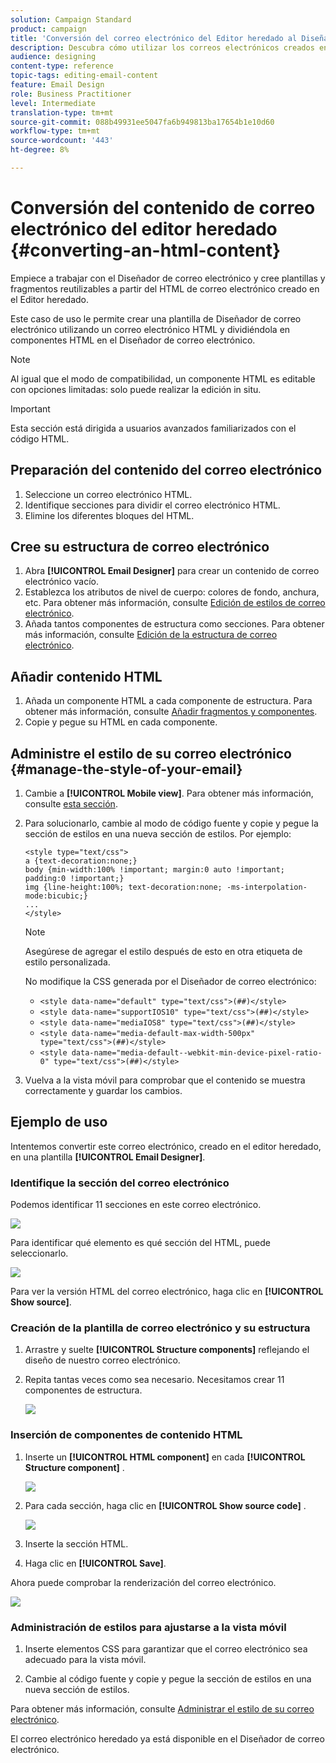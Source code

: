 ```yaml
---
solution: Campaign Standard
product: campaign
title: 'Conversión del correo electrónico del Editor heredado al Diseñador de correo electrónico '
description: Descubra cómo utilizar los correos electrónicos creados en el correo electrónico del Editor heredado al Diseñador de correo electrónico.
audience: designing
content-type: reference
topic-tags: editing-email-content
feature: Email Design
role: Business Practitioner
level: Intermediate
translation-type: tm+mt
source-git-commit: 088b49931ee5047fa6b949813ba17654b1e10d60
workflow-type: tm+mt
source-wordcount: '443'
ht-degree: 8%

---
```



# Conversión del contenido de correo electrónico del editor heredado {#converting-an-html-content}

Empiece a trabajar con el Diseñador de correo electrónico y cree plantillas y fragmentos reutilizables a partir del HTML de correo electrónico creado en el Editor heredado.

Este caso de uso le permite crear una plantilla de Diseñador de correo electrónico utilizando un correo electrónico HTML y dividiéndola en componentes HTML en el Diseñador de correo electrónico.

>[!NOTE]
>
>Al igual que el modo de compatibilidad, un componente HTML es editable con opciones limitadas: solo puede realizar la edición in situ.

>[!IMPORTANT]
>
>Esta sección está dirigida a usuarios avanzados familiarizados con el código HTML.

## Preparación del contenido del correo electrónico

1. Seleccione un correo electrónico HTML.
1. Identifique secciones para dividir el correo electrónico HTML.
1. Elimine los diferentes bloques del HTML.

## Cree su estructura de correo electrónico

1. Abra **[!UICONTROL Email Designer]** para crear un contenido de correo electrónico vacío.
1. Establezca los atributos de nivel de cuerpo: colores de fondo, anchura, etc. Para obtener más información, consulte [Edición de estilos de correo electrónico](../../designing/using/styles.md).
1. Añada tantos componentes de estructura como secciones. Para obtener más información, consulte [Edición de la estructura de correo electrónico](../../designing/using/designing-from-scratch.md#defining-the-email-structure).

## Añadir contenido HTML

1. Añada un componente HTML a cada componente de estructura. Para obtener más información, consulte [Añadir fragmentos y componentes](../../designing/using/designing-from-scratch.md#defining-the-email-structure).
1. Copie y pegue su HTML en cada componente.

## Administre el estilo de su correo electrónico {#manage-the-style-of-your-email}

1. Cambie a **[!UICONTROL Mobile view]**. Para obtener más información, consulte [esta sección](../../designing/using/plain-text-html-modes.md#switching-to-mobile-view).

1. Para solucionarlo, cambie al modo de código fuente y copie y pegue la sección de estilos en una nueva sección de estilos. Por ejemplo:

   ```
   <style type="text/css">
   a {text-decoration:none;}
   body {min-width:100% !important; margin:0 auto !important; padding:0 !important;}
   img {line-height:100%; text-decoration:none; -ms-interpolation-mode:bicubic;}
   ...
   </style>
   ```

   >[!NOTE]
   >
   >Asegúrese de agregar el estilo después de esto en otra etiqueta de estilo personalizada.
   >
   >No modifique la CSS generada por el Diseñador de correo electrónico:
   >
   >* `<style data-name="default" type="text/css">(##)</style>`
   >* `<style data-name="supportIOS10" type="text/css">(##)</style>`
   >* `<style data-name="mediaIOS8" type="text/css">(##)</style>`
   >* `<style data-name="media-default-max-width-500px" type="text/css">(##)</style>`
   >* `<style data-name="media-default--webkit-min-device-pixel-ratio-0" type="text/css">(##)</style>`


1. Vuelva a la vista móvil para comprobar que el contenido se muestra correctamente y guardar los cambios.

## Ejemplo de uso

Intentemos convertir este correo electrónico, creado en el editor heredado, en una plantilla **[!UICONTROL Email Designer]**.

### Identifique la sección del correo electrónico

Podemos identificar 11 secciones en este correo electrónico.

![](assets/html-dce-view-mail.png)

Para identificar qué elemento es qué sección del HTML, puede seleccionarlo.

![](assets/breadcrumbs.png)

Para ver la versión HTML del correo electrónico, haga clic en **[!UICONTROL Show source]**.

### Creación de la plantilla de correo electrónico y su estructura

1. Arrastre y suelte **[!UICONTROL Structure components]** reflejando el diseño de nuestro correo electrónico.

1. Repita tantas veces como sea necesario. Necesitamos crear 11 componentes de estructura.

   ![](assets/structure-components-migration.png)

### Inserción de componentes de contenido HTML

1. Inserte un **[!UICONTROL HTML component]** en cada **[!UICONTROL Structure component]** .

   ![](assets/html-components.png)

1. Para cada sección, haga clic en **[!UICONTROL Show source code]** .

   ![](assets/show-source-code.png)

1. Inserte la sección HTML.

1. Haga clic en **[!UICONTROL Save]**.

Ahora puede comprobar la renderización del correo electrónico.

![](assets/migrated-email-result.png)

### Administración de estilos para ajustarse a la vista móvil

1. Inserte elementos CSS para garantizar que el correo electrónico sea adecuado para la vista móvil.

1. Cambie al código fuente y copie y pegue la sección de estilos en una nueva sección de estilos.

Para obtener más información, consulte [Administrar el estilo de su correo electrónico](#manage-the-style-of-your-email).

El correo electrónico heredado ya está disponible en el Diseñador de correo electrónico.